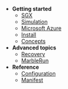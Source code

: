 * **Getting started**
    * [SGX](/getting-started/quickstart-sgx.md)
    * [Simulation](/getting-started/quickstart-simulation.md)
    * [Microsoft Azure](/getting-started/quickstart-azure.md)
    * [Install](/getting-started/install.md)
    * [Concepts](/getting-started/concepts.md)
* **Advanced topics**
    * [Recovery](/advanced/recovery.md)
    * [MarbleRun](/advanced/marblerun.md)
* **Reference**
    * [Configuration](/reference/configuration.md)
    * [Manifest](/reference/manifest.md)
